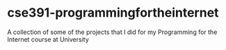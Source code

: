 # cse391-programmingfortheinternet
A collection of some of the projects that I did for my Programming for the Internet course at University
